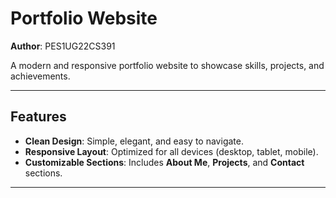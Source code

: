 # **Portfolio Website**
**Author**: PES1UG22CS391

A modern and responsive portfolio website to showcase skills, projects, and achievements.

---

## **Features**
- **Clean Design**: Simple, elegant, and easy to navigate.
- **Responsive Layout**: Optimized for all devices (desktop, tablet, mobile).
- **Customizable Sections**: Includes **About Me**, **Projects**, and **Contact** sections.

---


